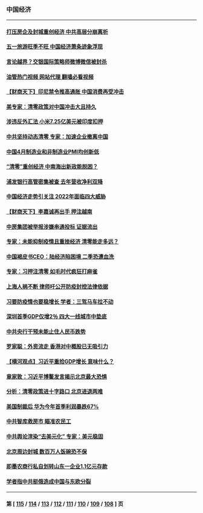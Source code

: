 ### 中国经济
---
#### [打压房企及封城重创经济 中共高层分崩离析](../../pages/ncid283/n13724872.md?05020045) 
#### [五一旅游旺季不旺 中国经济萧条迹象浮现](../../pages/ncid283/n13724856.md?05020045) 
#### [言论越界？交银国际策略师微博微信被封杀](../../pages/ncid283/n13724757.md?05020045) 
#### [油管热门视频 网站代理 翻墙必看视频](http://209.222.30.114:81/youtube.html?05020045)
#### [【财商天下】印尼禁令推高通胀 中国消费再受冲击](../../pages/ncid283/n13724191.md?05020045) 
#### [美专家：清零政策对中国冲击大且持久](../../pages/ncid283/n13724236.md?05020045) 
#### [涉违反外汇法 小米7.25亿美元被印度扣押](../../pages/ncid283/n13724194.md?05020045) 
#### [中共坚持动态清零 专家：加速企业撤离中国](../../pages/ncid283/n13724014.md?05020045) 
#### [中国4月制造业和非制造业PMI均创新低](../../pages/ncid283/n13723801.md?05020045) 
#### [“清零”重创经济 中南海出新政能脱困？](../../pages/ncid283/n13723520.md?05020045) 
#### [浦发银行高管密集被查 去年营收净利双降](../../pages/ncid283/n13723731.md?05020045) 
#### [中国经济走势引关注 2022年面临四大威胁](../../pages/ncid283/n13723658.md?05020045) 
#### [【财商天下】李嘉诚再出手 押注越南](../../pages/ncid283/n13723603.md?05020045) 
#### [中房集团被举报涉嫌串通投标 证据流出](../../pages/ncid283/n13723611.md?05020045) 
#### [专家：未能抑制疫情且重挫经济 清零能走多远？](../../pages/ncid283/n13723499.md?05020045) 
#### [中国褐皮书CEO：陆经济陷困境 二季恐遭血洗](../../pages/ncid283/n13723599.md?05020045) 
#### [专家：习押注清零 如毛时代疯狂打麻雀](../../pages/ncid283/n13723589.md?05020045) 
#### [上海人祸不断 律师吁公开防疫封控法律依据](../../pages/ncid283/n13723309.md?05020045) 
#### [习要防疫情也要稳增长 学者：三驾马车拉不动](../../pages/ncid283/n13723310.md?05020045) 
#### [深圳首季GDP仅增2％ 四大一线城市中垫底](../../pages/ncid283/n13723083.md?05020045) 
#### [中共央行干预未能止住人民币跌势](../../pages/ncid283/n13723109.md?05020045) 
#### [罗家聪：外资流走 香港对中概股已无吸引力](../../pages/ncid283/n13722926.md?05020045) 
#### [【横河观点】习近平重拾GDP增长 意味什么？](../../pages/ncid283/n13722847.md?05020045) 
#### [章家敦：习近平博鳌发言揭示北京最大恐惧](../../pages/ncid283/n13722777.md?05020045) 
#### [分析：清零政策进十字路口 北京进退两难](../../pages/ncid283/n13722760.md?05020045) 
#### [美国制裁后 华为今年首季利润暴跌67%](../../pages/ncid283/n13722751.md?05020045) 
#### [中共智库救房市 瞄准农民工](../../pages/ncid283/n13722658.md?05020045) 
#### [中共舆论渲染“去美元化” 专家：美元稳固](../../pages/ncid283/n13722637.md?05020045) 
#### [北京周边封城 数百万人饭碗恐不保](../../pages/ncid283/n13722560.md?05020045) 
#### [即墨农商行私自划转山东一企业1.1亿元存款](../../pages/ncid283/n13722357.md?05020045) 
#### [学者指中共挺俄造成中国与东欧分裂](../../pages/ncid283/n13722249.md?05020045) 

---
#### 第 [ [115](./115.md?05020045) / [114](./114.md?05020045) / [113](./113.md?05020045) / [112](./112.md?05020045) / [111](./111.md?05020045) / [110](./110.md?05020045) / [109](./109.md?05020045) / [108](./108.md?05020045) ] 页
